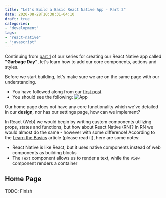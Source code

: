 ```yaml
---
title: "Let's Build a Basic React Native App - Part 2"
date: 2020-08-28T10:38:31-04:10
draft: true
categories:
- "development"
tags:
- "react-native"
- "javascript"
---
```


Continuing from [part 1](/posts/2020/08/28/lets-build-a-basic-react-native-app-part-1/) of our series for creating our React Native app called **"Garbage Day"**, let's learn how to add our core components, actions and styles.

<!--more-->
Before we start building, let's make sure we are on the same page with our understanding.

* You have followed along from our [first post](/posts/2020/08/28/lets-build-a-basic-react-native-app-part-1/)
* You should see the following: ![App](/img/2020/08/28/app1.png)

Our home page does not have any core functionality which we've detailed in our **design**, nor has our settings page, how can we implement?

In React (Web) we would begin by writing custom components utilizing props, states and functions, but how about React Native (RN)? In RN we would almost do the same - however with some difference! According to the [Learn the Basics](https://reactnative.dev/docs/tutorial#) article (please read it), here are some notes:

* React Native is like React, but it uses native components instead of web components as building blocks
* The ``Text`` component allows us to render a text, while the ``View`` component renders a container

## Home Page

TODO: Finish

